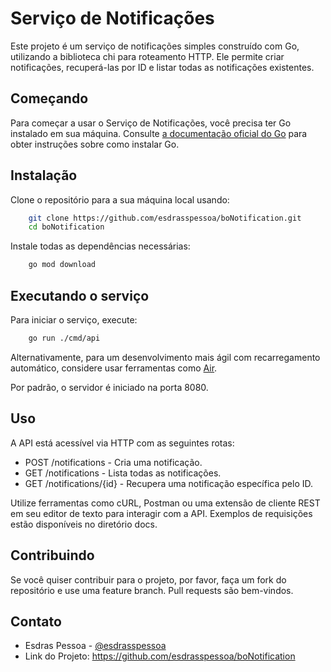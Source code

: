 # Serviço de Notificações

Este projeto é um serviço de notificações simples construído com Go, utilizando a biblioteca chi para roteamento HTTP. Ele permite criar notificações, recuperá-las por ID e listar todas as notificações existentes.

## Começando

Para começar a usar o Serviço de Notificações, você precisa ter Go instalado em sua máquina. Consulte [a documentação oficial do Go](https://golang.org/doc/install) para obter instruções sobre como instalar Go.

## Instalação

Clone o repositório para a sua máquina local usando:

```bash
    git clone https://github.com/esdrasspessoa/boNotification.git
    cd boNotification
```

Instale todas as dependências necessárias:
```bash
    go mod download
```

## Executando o serviço

Para iniciar o serviço, execute:

```bash
    go run ./cmd/api
```

Alternativamente, para um desenvolvimento mais ágil com recarregamento automático, considere usar ferramentas como [Air](https://github.com/cosmtrek/air).

Por padrão, o servidor é iniciado na porta 8080.

## Uso 

A API está acessível via HTTP com as seguintes rotas:

- POST /notifications - Cria uma notificação.
- GET /notifications - Lista todas as notificações.
- GET /notifications/{id} - Recupera uma notificação específica pelo ID.

Utilize ferramentas como cURL, Postman ou uma extensão de cliente REST em seu editor de texto para interagir com a API. Exemplos de requisições estão disponíveis no diretório docs.

## Contribuindo

Se você quiser contribuir para o projeto, por favor, faça um fork do repositório e use uma feature branch. Pull requests são bem-vindos.

## Contato
- Esdras Pessoa - [@esdrasspessoa](esdrassantos41@gmail.com)
- Link do Projeto: https://github.com/esdrasspessoa/boNotification

